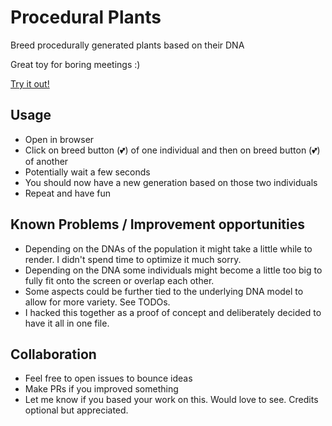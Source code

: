 # Procedural Plants

Breed procedurally generated plants based on their DNA

Great toy for boring meetings :)

[Try it out!](https://raw.githack.com/pachacamac/procedural_plants/main/index.html)

## Usage

* Open in browser
* Click on breed button (💕) of one individual and then on breed button (💕) of another
* Potentially wait a few seconds
* You should now have a new generation based on those two individuals
* Repeat and have fun

## Known Problems / Improvement opportunities

* Depending on the DNAs of the population it might take a little while to render. I didn't spend time to optimize it much sorry.
* Depending on the DNA some individuals might become a little too big to fully fit onto the screen or overlap each other.
* Some aspects could be further tied to the underlying DNA model to allow for more variety. See TODOs.
* I hacked this together as a proof of concept and deliberately decided to have it all in one file.

## Collaboration

* Feel free to open issues to bounce ideas
* Make PRs if you improved something
* Let me know if you based your work on this. Would love to see. Credits optional but appreciated.
